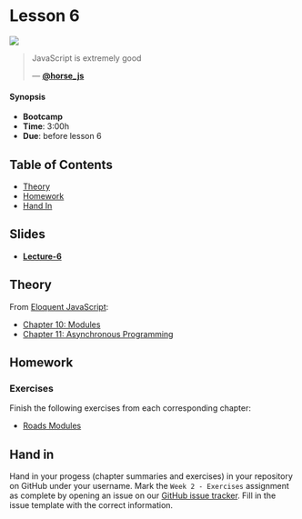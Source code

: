 # Lesson 6

![][cover]

> JavaScript is extremely good
>
>
> — [**@horse_js**][tweet]

#### Synopsis

*   **Bootcamp**
*   **Time**: 3:00h
*   **Due**: before lesson 6

## Table of Contents

* [Theory](#theory)
* [Homework](#homework)
* [Hand In](#hand-in)

## Slides

* [**Lecture-6**][slides-lecture]


## Theory

From [Eloquent JavaScript](https://eloquentjavascript.net/):

* [Chapter 10: Modules](https://eloquentjavascript.net/10_modules.html)
* [Chapter 11: Asynchronous Programming](https://eloquentjavascript.net/11_async.html)

## Homework

### Exercises

Finish the following exercises from each corresponding chapter:

* [Roads Modules](https://eloquentjavascript.net/10_modules.html#i_+pU//gQmZ8)

## Hand in

  Hand in your progess (chapter summaries and exercises) in your repository on GitHub under your username. Mark the `Week 2 - Exercises` assignment as complete by opening an issue on our [GitHub issue tracker][issues]. Fill in the issue template with the correct information.

[tweet]: https://twitter.com/horse_js/status/962715924670418944
[cover]: https://eloquentjavascript.net/img/chapter_picture_10.jpg
[issues]: https://github.com/cmda-bt/js-bootcamp-18-19/issues/new/choose
[slides-lecture]: https://docs.google.com/presentation/d/1EAKInxIuRN_a2XDaHKs0hjlXCH_ohdaag-fKweook8c/edit?usp=sharing

